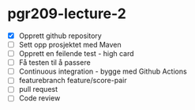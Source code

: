 # pgr209-lecture-2


* [x] Opprett github repository
* [ ] Sett opp prosjektet med Maven
* [ ] Opprett en feilende test - high card
* [ ] Få testen til å passere
* [ ] Continuous integration - bygge med Github Actions
* [ ] featurebranch feature/score-pair
* [ ] pull request
* [ ] Code review
